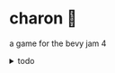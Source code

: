 # charon 🚣

a game for the bevy jam 4

<details>
    <summary>todo</summary>

- [x] base systems (finde) 0.1
    - [x] compile and test builds (web, local)
    - [x] tilemap basics
    - [x] draw tiles
    - [x] spawn entities
    - [x] basic pathfinding

- [x] improved core (jue, vie) 0.2
    - [x] improved pathfinding
    - [x] bouncy collisions
    - [x] autotile shapes

- [x] mvp gameplay loop (sab mañ) 0.3
    - [x] game score
    - [x] multiple start/end points
    - [x] spawn end points
    - [x] lose timer and visual feedback

- [x] important tweaks (dom) 0.4
    - [x] add sprites
    - [x] zoom out screen
    - [x] limited path tiles
    - [x] overlay ui

- [ ] new features (lun)
    - [x] end screen (win/lose)
    - [x] restart game
    - [x] main menu with image
    - [x] music 
    - [x] tutorial text
    - [x] fullscreen
    - [ ] sounds (ui, entities)
    - [ ] other river types + bridges
    - [ ] other spirit behaviour

- [ ] playtesting and bugfixing (lun)
    - [x] review settings menu
    - [ ] profiling and optimization

- [ ] presentation (lun)
    - [ ] write readme
    - [ ] write jam page
    - [ ] presubmit game

- [ ] would be nice (???)
    - [x] animations
    - [ ] better path drawing 
    - [ ] alternate paths
    - [ ] improve lose timer
    - [ ] spirit dialogues
    - [ ] tweening and animation
    - [ ] tiles only despawn after no entities are in them

</details>

